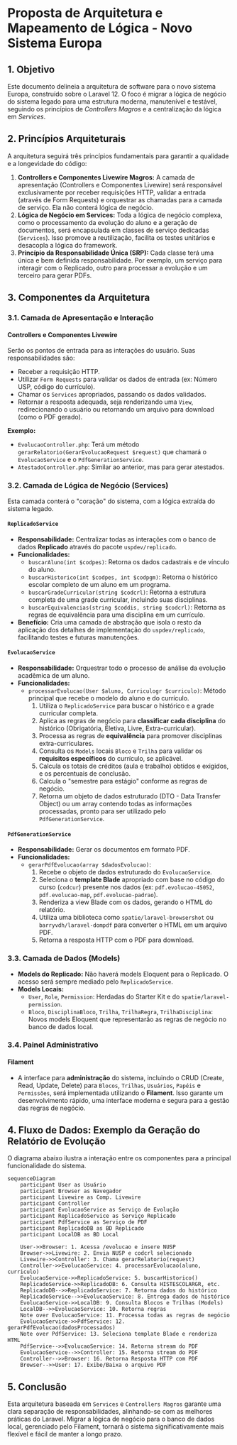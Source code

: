 # Proposta de Arquitetura e Mapeamento de Lógica - Novo Sistema Europa

## 1. Objetivo

Este documento delineia a arquitetura de software para o novo sistema Europa, construído sobre o Laravel 12. O foco é migrar a lógica de negócio do sistema legado para uma estrutura moderna, manutenível e testável, seguindo os princípios de *Controllers Magros* e a centralização da lógica em *Services*.

## 2. Princípios Arquiteturais

A arquitetura seguirá três princípios fundamentais para garantir a qualidade e a longevidade do código:

1.  **Controllers e Componentes Livewire Magros:** A camada de apresentação (Controllers e Componentes Livewire) será responsável exclusivamente por receber requisições HTTP, validar a entrada (através de Form Requests) e orquestrar as chamadas para a camada de serviço. Ela não conterá lógica de negócio.
2.  **Lógica de Negócio em Services:** Toda a lógica de negócio complexa, como o processamento da evolução do aluno e a geração de documentos, será encapsulada em classes de serviço dedicadas (`Services`). Isso promove a reutilização, facilita os testes unitários e desacopla a lógica do framework.
3.  **Princípio da Responsabilidade Única (SRP):** Cada classe terá uma única e bem definida responsabilidade. Por exemplo, um serviço para interagir com o Replicado, outro para processar a evolução e um terceiro para gerar PDFs.

## 3. Componentes da Arquitetura

### 3.1. Camada de Apresentação e Interação

#### Controllers e Componentes Livewire
Serão os pontos de entrada para as interações do usuário. Suas responsabilidades são:
- Receber a requisição HTTP.
- Utilizar `Form Requests` para validar os dados de entrada (ex: Número USP, código do currículo).
- Chamar os `Services` apropriados, passando os dados validados.
- Retornar a resposta adequada, seja renderizando uma `View`, redirecionando o usuário ou retornando um arquivo para download (como o PDF gerado).

**Exemplo:**
- `EvolucaoController.php`: Terá um método `gerarRelatorio(GerarEvolucaoRequest $request)` que chamará o `EvolucaoService` e o `PdfGenerationService`.
- `AtestadoController.php`: Similar ao anterior, mas para gerar atestados.

### 3.2. Camada de Lógica de Negócio (Services)

Esta camada conterá o "coração" do sistema, com a lógica extraída do sistema legado.

#### `ReplicadoService`
- **Responsabilidade:** Centralizar todas as interações com o banco de dados **Replicado** através do pacote `uspdev/replicado`.
- **Funcionalidades:**
    - `buscarAluno(int $codpes)`: Retorna os dados cadastrais e de vínculo do aluno.
    - `buscarHistorico(int $codpes, int $codpgm)`: Retorna o histórico escolar completo de um aluno em um programa.
    - `buscarGradeCurricular(string $codcrl)`: Retorna a estrutura completa de uma grade curricular, incluindo suas disciplinas.
    - `buscarEquivalencias(string $coddis, string $codcrl)`: Retorna as regras de equivalência para uma disciplina em um currículo.
- **Benefício:** Cria uma camada de abstração que isola o resto da aplicação dos detalhes de implementação do `uspdev/replicado`, facilitando testes e futuras manutenções.

#### `EvolucaoService`
- **Responsabilidade:** Orquestrar todo o processo de análise da evolução acadêmica de um aluno.
- **Funcionalidades:**
    - `processarEvolucao(User $aluno, Curriculogr $curriculo)`: Método principal que recebe o modelo do aluno e do currículo.
        1.  Utiliza o `ReplicadoService` para buscar o histórico e a grade curricular completa.
        2.  Aplica as regras de negócio para **classificar cada disciplina** do histórico (Obrigatória, Eletiva, Livre, Extra-curricular).
        3.  Processa as regras de **equivalência** para promover disciplinas extra-curriculares.
        4.  Consulta os `Models` locais `Bloco` e `Trilha` para validar os **requisitos específicos** do currículo, se aplicável.
        5.  Calcula os totais de créditos (aula e trabalho) obtidos e exigidos, e os percentuais de conclusão.
        6.  Calcula o "semestre para estágio" conforme as regras de negócio.
        7.  Retorna um objeto de dados estruturado (DTO - Data Transfer Object) ou um array contendo todas as informações processadas, pronto para ser utilizado pelo `PdfGenerationService`.

#### `PdfGenerationService`
- **Responsabilidade:** Gerar os documentos em formato PDF.
- **Funcionalidades:**
    - `gerarPdfEvolucao(array $dadosEvolucao)`:
        1.  Recebe o objeto de dados estruturado do `EvolucaoService`.
        2.  Seleciona o **template Blade** apropriado com base no código do curso (`codcur`) presente nos dados (ex: `pdf.evolucao-45052`, `pdf.evolucao-map`, `pdf.evolucao-padrao`).
        3.  Renderiza a view Blade com os dados, gerando o HTML do relatório.
        4.  Utiliza uma biblioteca como `spatie/laravel-browsershot` ou `barryvdh/laravel-dompdf` para converter o HTML em um arquivo PDF.
        5.  Retorna a resposta HTTP com o PDF para download.

### 3.3. Camada de Dados (Models)

- **Models do Replicado:** Não haverá models Eloquent para o Replicado. O acesso será sempre mediado pelo `ReplicadoService`.
- **Models Locais:**
    - `User`, `Role`, `Permission`: Herdadas do Starter Kit e do `spatie/laravel-permission`.
    - `Bloco`, `DisciplinaBloco`, `Trilha`, `TrilhaRegra`, `TrilhaDisciplina`: Novos models Eloquent que representarão as regras de negócio no banco de dados local.

### 3.4. Painel Administrativo

#### Filament
- A interface para **administração** do sistema, incluindo o CRUD (Create, Read, Update, Delete) para `Blocos`, `Trilhas`, `Usuários`, `Papéis` e `Permissões`, será implementada utilizando o **Filament**. Isso garante um desenvolvimento rápido, uma interface moderna e segura para a gestão das regras de negócio.

## 4. Fluxo de Dados: Exemplo da Geração do Relatório de Evolução

O diagrama abaixo ilustra a interação entre os componentes para a principal funcionalidade do sistema.

```mermaid
sequenceDiagram
    participant User as Usuário
    participant Browser as Navegador
    participant Livewire as Comp. Livewire
    participant Controller
    participant EvolucaoService as Serviço de Evolução
    participant ReplicadoService as Serviço Replicado
    participant PdfService as Serviço de PDF
    participant ReplicadoDB as BD Replicado
    participant LocalDB as BD Local

    User->>Browser: 1. Acessa /evolucao e insere NUSP
    Browser->>Livewire: 2. Envia NUSP e codcrl selecionado
    Livewire->>Controller: 3. Chama gerarRelatorio(request)
    Controller->>EvolucaoService: 4. processarEvolucao(aluno, curriculo)
    EvolucaoService->>ReplicadoService: 5. buscarHistorico()
    ReplicadoService->>ReplicadoDB: 6. Consulta HISTESCOLARGR, etc.
    ReplicadoDB-->>ReplicadoService: 7. Retorna dados do histórico
    ReplicadoService-->>EvolucaoService: 8. Entrega dados do histórico
    EvolucaoService->>LocalDB: 9. Consulta Blocos e Trilhas (Models)
    LocalDB-->>EvolucaoService: 10. Retorna regras
    Note over EvolucaoService: 11. Processa todas as regras de negócio
    EvolucaoService->>PdfService: 12. gerarPdfEvolucao(dadosProcessados)
    Note over PdfService: 13. Seleciona template Blade e renderiza HTML
    PdfService-->>EvolucaoService: 14. Retorna stream do PDF
    EvolucaoService-->>Controller: 15. Retorna stream do PDF
    Controller-->>Browser: 16. Retorna Resposta HTTP com PDF
    Browser-->>User: 17. Exibe/Baixa o arquivo PDF
```

## 5. Conclusão

Esta arquitetura baseada em `Services` e `Controllers Magros` garante uma clara separação de responsabilidades, alinhando-se com as melhores práticas do Laravel. Migrar a lógica de negócio para o banco de dados local, gerenciado pelo Filament, tornará o sistema significativamente mais flexível e fácil de manter a longo prazo.